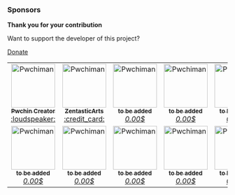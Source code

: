 ### Sponsors

**Thank you for your contribution**

Want to support the developer of this project?

[Donate](https://donate.stripe.com/9AQ3fK45P1rIfZubIJ)


<table>
  <tbody>
    <tr>
      <td align="center"><a href="https://pwchi.design-xpro.com/participant/pwchiman/"><img src="https://avatars.githubusercontent.com/u/96176424?s=100&v=3" width="100px;" alt="Pwchiman"/><br /><sub><b>Pwchin Creator</b></sub></a><br /><a href="https://github.com/PwchiWorld/app/discussions" title="Answering Questions">:loudspeaker:</a></td>
      <td align="center"><a href="https://github.com/ZentasticArts"><img src="https://avatars.githubusercontent.com/u/116814275?s=100&v=3" width="100px;" alt="Pwchiman"/><br /><sub><b>ZentasticArts</b></sub></a><br /><a href="https://donate.stripe.com/9AQ3fK45P1rIfZubIJ" title="Contributors">:credit_card:</a></td>
	  <td align="center"><a href="#"><img src="https://avatars.githubusercontent.com/u/13005368?s=100&v=3" width="100px;" alt="Pwchiman"/><br /><sub><b>to be added</b></sub></a><br /><a href="https://donate.stripe.com/9AQ3fK45P1rIfZubIJ"><em>0.00$</em></a></td>
	  <td align="center"><a href="#"><img src="https://avatars.githubusercontent.com/u/13005368?s=100&v=3" width="100px;" alt="Pwchiman"/><br /><sub><b>to be added</b></sub></a><br /><a href="https://donate.stripe.com/9AQ3fK45P1rIfZubIJ"><em>0.00$</em></a></td>
	  <td align="center"><a href="#"><img src="https://avatars.githubusercontent.com/u/13005368?s=100&v=3" width="100px;" alt="Pwchiman"/><br /><sub><b>to be added</b></sub></a><br /><a href="https://donate.stripe.com/9AQ3fK45P1rIfZubIJ"><em>0.00$</em></a></td>
	  <td align="center"><a href="#"><img src="https://avatars.githubusercontent.com/u/13005368?s=100&v=3" width="100px;" alt="Pwchiman"/><br /><sub><b>to be added</b></sub></a><br /><a href="https://donate.stripe.com/9AQ3fK45P1rIfZubIJ"><em>0.00$</em></a></td>
	  <td align="center"><a href="#"><img src="https://avatars.githubusercontent.com/u/13005368?s=100&v=3" width="100px;" alt="Pwchiman"/><br /><sub><b>to be added</b></sub></a><br /><a href="https://donate.stripe.com/9AQ3fK45P1rIfZubIJ"><em>0.00$</em></a></td>
    </tr>
    <tr>
        <td align="center"><a href="#"><img src="https://avatars.githubusercontent.com/u/13005368?s=100&v=3" width="100px;" alt="Pwchiman"/><br /><sub><b>to be added</b></sub></a><br /><a href="https://donate.stripe.com/9AQ3fK45P1rIfZubIJ"><em>0.00$</em></a></td>
	<td align="center"><a href="#"><img src="https://avatars.githubusercontent.com/u/13005368?s=100&v=3" width="100px;" alt="Pwchiman"/><br /><sub><b>to be added</b></sub></a><br /><a href="https://donate.stripe.com/9AQ3fK45P1rIfZubIJ"><em>0.00$</em></a></td>
	<td align="center"><a href="#"><img src="https://avatars.githubusercontent.com/u/13005368?s=100&v=3" width="100px;" alt="Pwchiman"/><br /><sub><b>to be added</b></sub></a><br /><a href="https://donate.stripe.com/9AQ3fK45P1rIfZubIJ"><em>0.00$</em></a></td>
	<td align="center"><a href="#"><img src="https://avatars.githubusercontent.com/u/13005368?s=100&v=3" width="100px;" alt="Pwchiman"/><br /><sub><b>to be added</b></sub></a><br /><a href="https://donate.stripe.com/9AQ3fK45P1rIfZubIJ"><em>0.00$</em></a></td>
	<td align="center"><a href="#"><img src="https://avatars.githubusercontent.com/u/13005368?s=100&v=3" width="100px;" alt="Pwchiman"/><br /><sub><b>to be added</b></sub></a><br /><a href="https://donate.stripe.com/9AQ3fK45P1rIfZubIJ"><em>0.00$</em></a></td>
	<td align="center"><a href="#"><img src="https://avatars.githubusercontent.com/u/13005368?s=100&v=3" width="100px;" alt="Pwchiman"/><br /><sub><b>to be added</b></sub></a><br /><a href="https://donate.stripe.com/9AQ3fK45P1rIfZubIJ"><em>0.00$</em></a></td>
	<td align="center"><a href="#"><img src="https://avatars.githubusercontent.com/u/13005368?s=100&v=3" width="100px;" alt="Pwchiman"/><br /><sub><b>to be added</b></sub></a><br /><a href="https://donate.stripe.com/9AQ3fK45P1rIfZubIJ"><em>0.00$</em></a></td>
    </tr>
  </tbody>
</table>
